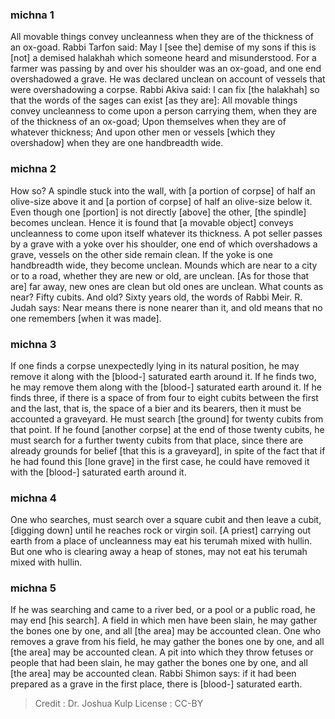 
### michna 1
All movable things convey uncleanness when they are of the thickness of an ox-goad. Rabbi Tarfon said: May I [see the] demise of my sons if this is [not] a demised halakhah  which someone heard and misunderstood. For a farmer was passing by and over his shoulder was an ox-goad, and one end overshadowed a grave. He was declared unclean on account of vessels that were overshadowing a corpse. Rabbi Akiva said: I can fix [the halakhah] so that the words of the sages can exist [as they are]: All movable things convey uncleanness to come upon a person carrying them, when they are of the thickness of an ox-goad; Upon themselves when they are of whatever thickness; And upon other men or vessels [which they overshadow] when they are one handbreadth wide.

### michna 2
How so? A spindle stuck into the wall, with [a portion of corpse] of half an olive-size above it and [a portion of corpse] of half an olive-size below it. Even though one [portion] is not directly [above] the other, [the spindle] becomes unclean. Hence it is found that [a movable object] conveys uncleanness to come upon itself whatever its thickness. A pot seller passes by a grave with a yoke over his shoulder, one end of which overshadows a grave, vessels on the other side remain clean. If the yoke is one handbreadth wide, they become unclean. Mounds which are near to a city or to a road, whether they are new or old, are unclean. [As for those that are] far away, new ones are clean but old ones are unclean. What counts as near? Fifty cubits. And old? Sixty years old, the words of Rabbi Meir. R. Judah says: Near means there is none nearer than it, and old means that no one remembers [when it was made].

### michna 3
If one finds a corpse unexpectedly lying in its natural position, he may remove it along with the [blood-] saturated earth around it. If he finds two, he may remove them along with the [blood-] saturated earth around it. If he finds three, if there is a space of from four to eight cubits between the first and the last, that is, the space of a bier and its bearers, then it must be accounted a graveyard. He must search [the ground] for twenty cubits from that point. If he found [another corpse] at the end of those twenty cubits, he must search for a further twenty cubits from that place, since there are already grounds for belief   [that this is a graveyard], in spite of the fact that if he had found this [lone grave] in the first case, he could have removed it with the [blood-] saturated earth around it.

### michna 4
One who searches, must search over a square cubit and then leave a cubit, [digging down] until he reaches rock or virgin soil. [A priest] carrying out earth from a place of uncleanness may eat his terumah mixed with hullin. But one who is clearing away a heap of stones, may not eat his terumah mixed with hullin.

### michna 5
If he was searching and came to a river bed, or a pool or a public road, he may end [his search]. A field in which men have been slain, he may gather the bones one by one, and all [the area] may be accounted clean. One who removes a grave from his field, he may gather the bones one by one, and all [the area] may be accounted clean. A pit into which they throw fetuses or people that had been slain, he may gather the bones one by one, and all [the area] may be accounted clean. Rabbi Shimon says: if it had been prepared as a grave in the first place, there is [blood-] saturated earth.

>Credit : Dr. Joshua Kulp
>License : CC-BY